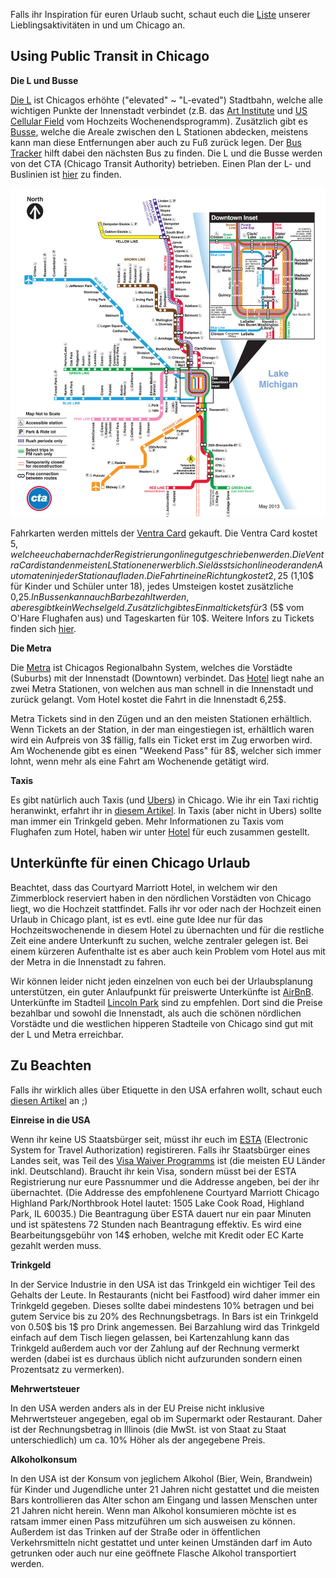 Falls ihr Inspiration für euren Urlaub sucht, schaut euch die [Liste](http://urlaub.fuer.tobanika.us) unserer Lieblingsaktivitäten in und um Chicago an.


## Using Public Transit in Chicago

**Die L und Busse**

[Die L](http://www.transitchicago.com/riding_cta/how_to_guides/ridingthetrain.aspx) ist Chicagos erhöhte ("elevated" ~ "L-evated") Stadtbahn, welche alle wichtigen Punkte der Innenstadt verbindet (z.B. das [Art Institute](../program?lang=de#art) und [US Cellular Field](../program?lang=de#baseball) vom Hochzeits Wochenendsprogramm). Zusätzlich gibt es [Busse](http://www.transitchicago.com/riding_cta/how_to_guides/ridingthebus.aspx), welche die Areale zwischen den L Stationen abdecken, meistens kann man diese Entfernungen aber auch zu Fuß zurück legen. Der [Bus Tracker](http://www.ctabustracker.com/bustime/home.jsp) hilft dabei den nächsten Bus zu finden. Die L und die Busse werden von det CTA (Chicago Transit Authority) betrieben. Einen Plan der L- und Buslinien ist [hier](http://www.transitchicago.com/travel_information/maps) zu finden.

![](cta_map.jpg)

Fahrkarten werden mittels der [Ventra Card](https://www.ventrachicago.com) gekauft. Die Ventra Card kostet 5$, welche euch aber nach der Registrierung online gut geschrieben werden. Die Ventra Card ist an den meisten L Stationen erwerblich. Sie lässt sich online oder an den Automaten in jeder Station aufladen. Die Fahrt in eine Richtung kostet 2,25$ (1,10$ für Kinder und Schüler unter 18), jedes Umsteigen kostet zusätzliche 0,25$. In Bussen kann auch Bar bezahlt werden, aber es gibt kein Wechselgeld. Zusätzlich gibt es Einmaltickets für 3$ (5$ vom O'Hare Flughafen aus) und Tageskarten für 10$. Weitere Infors zu Tickets finden sich [hier](http://www.transitchicago.com/fares/).

**Die Metra**

Die [Metra](https://metrarail.com/metra) ist Chicagos Regionalbahn System, welches die Vorstädte (Suburbs) mit der Innenstadt (Downtown) verbindet. Das [Hotel](../hotel?lang=en) liegt nahe an zwei Metra Stationen, von welchen aus man schnell in die Innenstadt und zurück gelangt. Vom Hotel kostet die Fahrt in die Innenstadt 6,25$.

Metra Tickets sind in den Zügen und an den meisten Stationen erhältlich. Wenn Tickets an der Station, in der man eingestiegen ist, erhältlich waren wird ein Aufpreis von 3$ fällig, falls ein Ticket erst im Zug erworben wird. Am Wochenende gibt es einen "Weekend Pass" für 8$, welcher sich immer lohnt, wenn mehr als eine Fahrt am Wochenende getätigt wird.


**Taxis**

Es gibt natürlich auch Taxis (und [Ubers](https://www.uber.com/cities/chicago/)) in Chicago. Wie ihr ein Taxi richtig heranwinkt, erfahrt ihr in [diesem Artikel](https://www.evernote.com/shard/s34/sh/47750197-96da-44b1-a3ac-a399877e7cdd/2adf3f84ec7d210f). In Taxis (aber nicht in Ubers) sollte man immer ein Trinkgeld geben. Mehr Informationen zu Taxis vom Flughafen zum Hotel, haben wir unter [Hotel](../hotel?lang=de#hoteltaxi) für euch zusammen gestellt.


<span id="chicagoaccomodation"></span>
## Unterkünfte für einen Chicago Urlaub

Beachtet, dass das Courtyard Marriott Hotel, in welchem wir den Zimmerblock reserviert haben in den nördlichen Vorstädten von Chicago liegt, wo die Hochzeit stattfindet. Falls ihr vor oder nach der Hochzeit einen Urlaub in Chicago plant, ist es evtl. eine gute Idee nur für das Hochzeitswochenende in diesem Hotel zu übernachten und für die restliche Zeit eine andere Unterkunft zu suchen, welche zentraler gelegen ist. Bei einem kürzeren Aufenthalte ist es aber auch kein Problem vom Hotel aus mit der Metra in die Innenstadt zu fahren.

Wir können leider nicht jeden einzelnen von euch bei der Urlaubsplanung unterstützen, ein guter Anlaufpunkt für preiswerte Unterkünfte ist [AirBnB](https://www.airbnb.com/s/Chicago). Unterkünfte im Stadteil [Lincoln Park](https://www.google.com/maps/place/Lincoln+Park,+Chicago,+IL,+USA) sind zu empfehlen. Dort sind die Preise bezahlbar und sowohl die Innenstadt, als auch die schönen nördlichen Vorstädte und die westlichen hipperen Stadteile von Chicago sind gut mit der L und Metra erreichbar.


## Zu Beachten

Falls ihr wirklich alles über Etiquette in den USA erfahren wollt, schaut euch [diesen Artikel](https://www.tripadvisor.com/Travel-g191-c3541/United-States:Customs.Habits.And.Etiquette.html) an ;)  

**Einreise in die USA**

Wenn ihr keine US Staatsbürger seit, müsst ihr euch im [ESTA](https://esta.cbp.dhs.gov/esta/) (Electronic System for Travel Authorization) registireren. Falls ihr Staatsbürger eines Landes seit, was Teil des [Visa Waiver Programms](https://www.dhs.gov/visa-waiver-program) ist (die meisten EU Länder inkl. Deutschland). Braucht ihr kein Visa, sondern müsst bei der ESTA Registrierung nur eure Passnummer und die Addresse angeben, bei der ihr übernachtet. (Die Addresse des empfohlenene Courtyard Marriott Chicago Highland Park/Northbrook Hotel lautet: 1505 Lake Cook Road, Highland Park, IL 60035.) Die Beantragung über ESTA dauert nur ein paar Minuten und ist spätestens 72 Stunden nach Beantragung effektiv. Es wird eine Bearbeitungsgebühr von 14$ erhoben, welche mit Kredit oder EC Karte gezahlt werden muss.

**Trinkgeld**

In der Service Industrie in den USA ist das Trinkgeld ein wichtiger Teil des Gehalts der Leute. In Restaurants (nicht bei Fastfood) wird daher immer ein Trinkgeld gegeben. Dieses sollte dabei mindestens 10% betragen und bei gutem Service bis zu 20% des Rechnungsbetrags. In Bars ist ein Trinkgeld von 0.50$ bis 1$ pro Drink angemessen. Bei Barzahlung wird das Trinkgeld einfach auf dem Tisch liegen gelassen, bei Kartenzahlung kann das Trinkgeld außerdem auch vor der Zahlung auf der Rechnung vermerkt werden (dabei ist es durchaus üblich nicht aufzurunden sondern einen Prozentsatz zu vermerken).

**Mehrwertsteuer**

In den USA werden anders als in der EU Preise nicht inklusive Mehrwertsteuer angegeben, egal ob im Supermarkt oder Restaurant. Daher ist der Rechnungsbetrag in Illinois (die MwSt. ist von Staat zu Staat unterschiedlich) um ca. 10% Höher als der angegebene Preis.

**Alkoholkonsum**

In den USA ist der Konsum von jeglichem Alkohol (Bier, Wein, Brandwein) für Kinder und Jugendliche unter 21 Jahren nicht gestattet und die meisten Bars kontrollieren das Alter schon am Eingang und lassen Menschen unter 21 Jahren nicht herein. Wenn man Alkohol konsumieren möchte ist es ratsam immer einen Pass mitzuführen um sich ausweisen zu können. Außerdem ist das Trinken auf der Straße oder in öffentlichen Verkehrsmitteln nicht gestattet und unter keinen Umständen darf im Auto getrunken oder auch nur eine geöffnete Flasche Alkohol transportiert werden.
